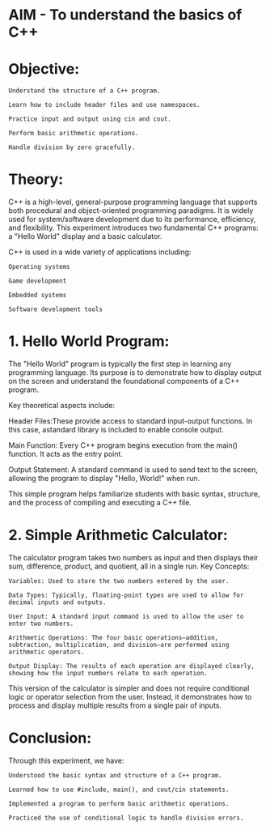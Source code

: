 # AIM - To understand the basics of C++


# Objective:

    Understand the structure of a C++ program.

    Learn how to include header files and use namespaces.

    Practice input and output using cin and cout.

    Perform basic arithmetic operations.

    Handle division by zero gracefully.


# Theory:

C++ is a high-level, general-purpose 
programming language that supports both procedural and object-oriented 
programming paradigms. It is widely used for system/software development
 due to its performance, efficiency, and flexibility. This experiment 
introduces two fundamental C++ programs: a "Hello World" display and a 
basic calculator.

C++ is used in a wide variety of applications including:

    Operating systems

    Game development

    Embedded systems

    Software development tools


# 1. Hello World Program:


The "Hello World" program is 
typically the first step in learning any programming language. Its 
purpose is to demonstrate how to display output on the screen and 
understand the foundational components of a C++ program.


Key theoretical aspects include:

  Header Files:These provide access to standard input-output functions. In this case, astandard library is included to enable console output.

  Main Function: Every C++ program begins execution from the main() function. It acts as the entry point.

  Output Statement: A standard command is used to send text to the screen, allowing the program to display "Hello, World!" when run.


This simple program helps 
familiarize students with basic syntax, structure, and the process of 
compiling and executing a C++ file.


# 2. Simple Arithmetic Calculator:

The calculator program takes two numbers as input and then displays their sum, difference, product, and quotient, all in a single run.
Key Concepts:

    Variables: Used to store the two numbers entered by the user.

    Data Types: Typically, floating-point types are used to allow for decimal inputs and outputs.

    User Input: A standard input command is used to allow the user to enter two numbers.

    Arithmetic Operations: The four basic operations—addition, subtraction, multiplication, and division—are performed using arithmetic operators.

    Output Display: The results of each operation are displayed clearly, showing how the input numbers relate to each operation.

This version of the calculator is simpler and does not require conditional logic or operator selection from the user. Instead, it demonstrates how to process and display multiple results from a single pair of inputs.

# Conclusion:

Through this experiment, we have:

    Understood the basic syntax and structure of a C++ program.

    Learned how to use #include, main(), and cout/cin statements.

    Implemented a program to perform basic arithmetic operations.

    Practiced the use of conditional logic to handle division errors.
